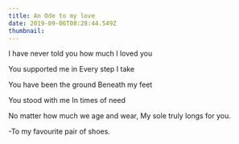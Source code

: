 ```yaml
---
title: An Ode to my love
date: 2019-09-06T08:28:44.549Z
thumbnail:
---
```


I have never told you
how much I loved you

You supported me in
Every step I take

You have been the ground
Beneath my feet

You stood with me
In times of need

No matter how much we age and wear,
My sole truly longs for you.

-To my favourite pair of
shoes.
